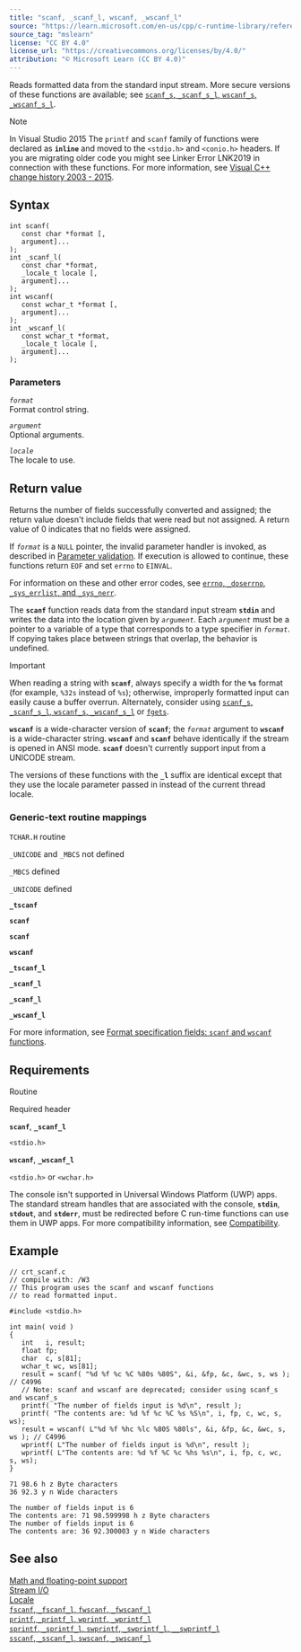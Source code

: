 ```yaml
---
title: "scanf, _scanf_l, wscanf, _wscanf_l"
source: "https://learn.microsoft.com/en-us/cpp/c-runtime-library/reference/scanf-scanf-l-wscanf-wscanf-l?view=msvc-170"
source_tag: "mslearn"
license: "CC BY 4.0"
license_url: "https://creativecommons.org/licenses/by/4.0/"
attribution: "© Microsoft Learn (CC BY 4.0)"
---
```

Reads formatted data from the standard input stream. More secure versions of these functions are available; see [`scanf_s`, `_scanf_s_l`, `wscanf_s`, `_wscanf_s_l`](https://learn.microsoft.com/en-us/cpp/c-runtime-library/reference/scanf-s-scanf-s-l-wscanf-s-wscanf-s-l?view=msvc-170).

Note

In Visual Studio 2015 The `printf` and `scanf` family of functions were declared as **`inline`** and moved to the `<stdio.h>` and `<conio.h>` headers. If you are migrating older code you might see Linker Error LNK2019 in connection with these functions. For more information, see [Visual C++ change history 2003 - 2015](https://learn.microsoft.com/en-us/cpp/porting/visual-cpp-change-history-2003-2015?view=msvc-170#stdio_and_conio).

## Syntax

```
int scanf(
   const char *format [,
   argument]...
);
int _scanf_l(
   const char *format,
   _locale_t locale [,
   argument]...
);
int wscanf(
   const wchar_t *format [,
   argument]...
);
int _wscanf_l(
   const wchar_t *format,
   _locale_t locale [,
   argument]...
);
```

### Parameters

_`format`_  
Format control string.

_`argument`_  
Optional arguments.

_`locale`_  
The locale to use.

## Return value

Returns the number of fields successfully converted and assigned; the return value doesn't include fields that were read but not assigned. A return value of 0 indicates that no fields were assigned.

If _`format`_ is a `NULL` pointer, the invalid parameter handler is invoked, as described in [Parameter validation](https://learn.microsoft.com/en-us/cpp/c-runtime-library/parameter-validation?view=msvc-170). If execution is allowed to continue, these functions return `EOF` and set `errno` to `EINVAL`.

For information on these and other error codes, see [`errno`, `_doserrno`, `_sys_errlist`, and `_sys_nerr`](https://learn.microsoft.com/en-us/cpp/c-runtime-library/errno-doserrno-sys-errlist-and-sys-nerr?view=msvc-170).

The **`scanf`** function reads data from the standard input stream **`stdin`** and writes the data into the location given by _`argument`_. Each _`argument`_ must be a pointer to a variable of a type that corresponds to a type specifier in _`format`_. If copying takes place between strings that overlap, the behavior is undefined.

Important

When reading a string with **`scanf`**, always specify a width for the **`%s`** format (for example, `%32s` instead of `%s`); otherwise, improperly formatted input can easily cause a buffer overrun. Alternately, consider using [`scanf_s`, `_scanf_s_l`, `wscanf_s`, `_wscanf_s_l`](https://learn.microsoft.com/en-us/cpp/c-runtime-library/reference/scanf-s-scanf-s-l-wscanf-s-wscanf-s-l?view=msvc-170) or [`fgets`](https://learn.microsoft.com/en-us/cpp/c-runtime-library/reference/fgets-fgetws?view=msvc-170).

**`wscanf`** is a wide-character version of **`scanf`**; the _`format`_ argument to **`wscanf`** is a wide-character string. **`wscanf`** and **`scanf`** behave identically if the stream is opened in ANSI mode. **`scanf`** doesn't currently support input from a UNICODE stream.

The versions of these functions with the **`_l`** suffix are identical except that they use the locale parameter passed in instead of the current thread locale.

### Generic-text routine mappings

`TCHAR.H` routine

`_UNICODE` and `_MBCS` not defined

`_MBCS` defined

`_UNICODE` defined

**`_tscanf`**

**`scanf`**

**`scanf`**

**`wscanf`**

**`_tscanf_l`**

**`_scanf_l`**

**`_scanf_l`**

**`_wscanf_l`**

For more information, see [Format specification fields: `scanf` and `wscanf` functions](https://learn.microsoft.com/en-us/cpp/c-runtime-library/format-specification-fields-scanf-and-wscanf-functions?view=msvc-170).

## Requirements

Routine

Required header

**`scanf`**, **`_scanf_l`**

`<stdio.h>`

**`wscanf`**, **`_wscanf_l`**

`<stdio.h>` or `<wchar.h>`

The console isn't supported in Universal Windows Platform (UWP) apps. The standard stream handles that are associated with the console, **`stdin`**, **`stdout`**, and **`stderr`**, must be redirected before C run-time functions can use them in UWP apps. For more compatibility information, see [Compatibility](https://learn.microsoft.com/en-us/cpp/c-runtime-library/compatibility?view=msvc-170).

## Example

```
// crt_scanf.c
// compile with: /W3
// This program uses the scanf and wscanf functions
// to read formatted input.

#include <stdio.h>

int main( void )
{
   int   i, result;
   float fp;
   char  c, s[81];
   wchar_t wc, ws[81];
   result = scanf( "%d %f %c %C %80s %80S", &i, &fp, &c, &wc, s, ws ); // C4996
   // Note: scanf and wscanf are deprecated; consider using scanf_s and wscanf_s
   printf( "The number of fields input is %d\n", result );
   printf( "The contents are: %d %f %c %C %s %S\n", i, fp, c, wc, s, ws);
   result = wscanf( L"%d %f %hc %lc %80S %80ls", &i, &fp, &c, &wc, s, ws ); // C4996
   wprintf( L"The number of fields input is %d\n", result );
   wprintf( L"The contents are: %d %f %C %c %hs %s\n", i, fp, c, wc, s, ws);
}
```

```
71 98.6 h z Byte characters
36 92.3 y n Wide characters
```

```
The number of fields input is 6
The contents are: 71 98.599998 h z Byte characters
The number of fields input is 6
The contents are: 36 92.300003 y n Wide characters
```

## See also

[Math and floating-point support](https://learn.microsoft.com/en-us/cpp/c-runtime-library/floating-point-support?view=msvc-170)  
[Stream I/O](https://learn.microsoft.com/en-us/cpp/c-runtime-library/stream-i-o?view=msvc-170)  
[Locale](https://learn.microsoft.com/en-us/cpp/c-runtime-library/locale?view=msvc-170)  
[`fscanf`, `_fscanf_l`, `fwscanf`, `_fwscanf_l`](https://learn.microsoft.com/en-us/cpp/c-runtime-library/reference/fscanf-fscanf-l-fwscanf-fwscanf-l?view=msvc-170)  
[`printf`, `_printf_l`, `wprintf`, `_wprintf_l`](https://learn.microsoft.com/en-us/cpp/c-runtime-library/reference/printf-printf-l-wprintf-wprintf-l?view=msvc-170)  
[`sprintf`, `_sprintf_l`, `swprintf`, `_swprintf_l`, `__swprintf_l`](https://learn.microsoft.com/en-us/cpp/c-runtime-library/reference/sprintf-sprintf-l-swprintf-swprintf-l-swprintf-l?view=msvc-170)  
[`sscanf`, `_sscanf_l`, `swscanf`, `_swscanf_l`](https://learn.microsoft.com/en-us/cpp/c-runtime-library/reference/sscanf-sscanf-l-swscanf-swscanf-l?view=msvc-170)